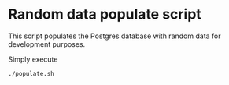 # Random data populate script

This script populates the Postgres database with random data for development purposes.

Simply execute
```sh
./populate.sh
```
